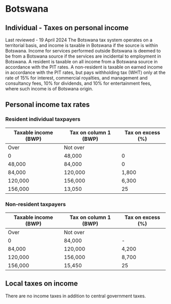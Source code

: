 # Botswana
## Individual - Taxes on personal income
Last reviewed - 19 April 2024
The Botswana tax system operates on a territorial basis, and income is taxable in Botswana if the source is within Botswana. Income for services performed outside Botswana is deemed to be from a Botswana source if the services are incidental to employment in Botswana.
A resident is taxable on all income from a Botswana source in accordance with the PIT rates.
A non-resident is taxable on earned income in accordance with the PIT rates, but pays withholding tax (WHT) only at the rate of 15% for interest, commercial royalties, and management and consultancy fees, 10% for dividends, and 10% for entertainment fees, where such income is of Botswana origin.
## Personal income tax rates
### Resident individual taxpayers
Taxable income (BWP) | Tax on column 1 (BWP) | Tax on excess (%)  
---|---|---  
Over | Not over  
0 | 48,000 | 0 | 0  
48,000 | 84,000 | 0 | 5  
84,000 | 120,000 | 1,800 | 12.5  
120,000 | 156,000 | 6,300 | 18.75  
156,000 | 13,050 | 25  
### Non-resident taxpayers 
Taxable income (BWP) | Tax on column 1 (BWP) | Tax on excess (%)  
---|---|---  
Over | Not over  
0 | 84,000 | - | 5  
84,000 | 120,000 | 4,200 | 12.5  
120,000 | 156,000 | 8,700 | 18.75  
156,000 | 15,450 | 25  
## Local taxes on income
There are no income taxes in addition to central government taxes.
